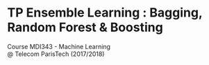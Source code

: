# TP Ensemble Learning : Bagging, Random Forest & Boosting

Course MDI343 - Machine Learning  
@ Telecom ParisTech (2017/2018)
